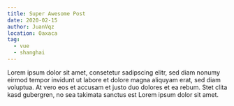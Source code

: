 ```yaml
---
title: Super Awesome Post
date: 2020-02-15
author: JuanVqz
location: Oaxaca
tag:
  - vue
  - shanghai
---
```


Lorem ipsum dolor sit amet, consetetur sadipscing elitr, sed diam nonumy eirmod tempor invidunt ut labore et dolore magna aliquyam erat, sed diam voluptua. At vero eos et accusam et justo duo dolores et ea rebum. Stet clita kasd gubergren, no sea takimata sanctus est Lorem ipsum dolor sit amet.
